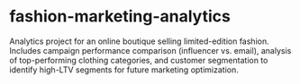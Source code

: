 # fashion-marketing-analytics
Analytics project for an online boutique selling limited-edition fashion. Includes campaign performance comparison (influencer vs. email), analysis of top-performing clothing categories, and customer segmentation to identify high-LTV segments for future marketing optimization.
